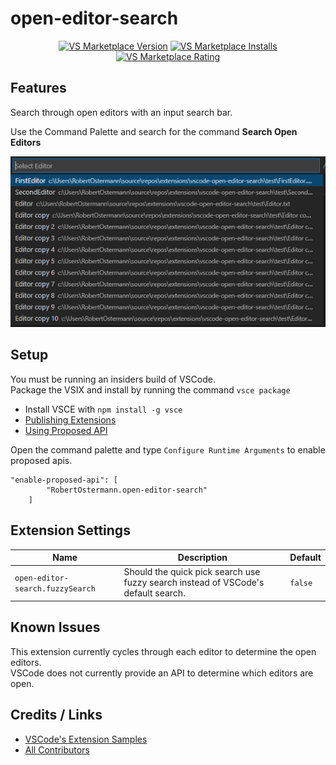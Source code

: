 # open-editor-search

<p align="center">
  <a href="https://marketplace.visualstudio.com/items?itemName=RobertOstermann.open-editor-search"><img src="https://vsmarketplacebadge.apphb.com/version-short/RobertOstermann.open-editor-search.svg" alt="VS Marketplace Version"></a>
  <a href="https://marketplace.visualstudio.com/items?itemName=RobertOstermann.open-editor-search"><img src="https://vsmarketplacebadge.apphb.com/installs-short/RobertOstermann.open-editor-search.svg" alt="VS Marketplace Installs"></a>
  <a href="https://marketplace.visualstudio.com/items?itemName=RobertOstermann.open-editor-search"><img src="https://vsmarketplacebadge.apphb.com/rating-short/RobertOstermann.open-editor-search.svg" alt="VS Marketplace Rating"></a>
</p>

## Features

Search through open editors with an input search bar.

Use the Command Palette and search for the command **Search Open Editors**

![open-editor-search](images/search.png)

## Setup

You must be running an insiders build of VSCode.  
Package the VSIX and install by running the command `vsce package`

- Install VSCE with `npm install -g vsce`
- [Publishing Extensions](https://code.visualstudio.com/api/working-with-extensions/publishing-extension)
- [Using Proposed API](https://code.visualstudio.com/api/advanced-topics/using-proposed-api)

Open the command palette and type `Configure Runtime Arguments` to enable proposed apis.

```
"enable-proposed-api": [
		"RobertOstermann.open-editor-search"
	]
```

## Extension Settings

| Name                             | Description                                                                       | Default |
| -------------------------------- | --------------------------------------------------------------------------------- | ------- |
| `open-editor-search.fuzzySearch` | Should the quick pick search use fuzzy search instead of VSCode's default search. | `false` |

## Known Issues

This extension currently cycles through each editor to determine the open editors.  
VSCode does not currently provide an API to determine which editors are open.

## Credits / Links

- [VSCode's Extension Samples](https://github.com/microsoft/vscode-extension-samples/tree/master/decorator-sample)
- [All Contributors](../../contributors)
